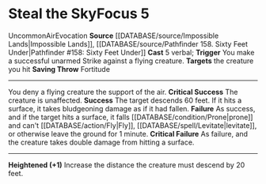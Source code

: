 ﻿---
actions: '[reaction]'
area: null
bloodline: null
component:
- Verbal
cost: null
deity: null
domain: null
duration: null
element: Air
heighten: '+1'
heighten_level: 5, 6, 7, 8, 9, 10
id: '825'
lesson: null
level: '5'
mystery: null
name: Steal the Sky
patron_theme: null
range: null
rarity: Uncommon
requirement: null
rus_type_level: null
saving_throw: Fortitude
school: Evocation
source: '[[DATABASE/source/Impossible Lands|Impossible Lands]]'
target: the creature you hit
tradition: null
trait:
- '[[DATABASE/trait/Air|Air]]'
- '[[DATABASE/trait/Evocation|Evocation]]'
- '[[DATABASE/trait/Uncommon|Uncommon]]'
trigger: You make a successful [[DATABASE/trait/Unarmed|unarmed]] Strike against a
  flyingcreature.
type: Focus

---
# Steal the Sky<span class="item-type">Focus 5</span>

<span class="trait-uncommon item-trait">Uncommon</span><span class="item-trait">Air</span><span class="item-trait">Evocation</span>
**Source** [[DATABASE/source/Impossible Lands|Impossible Lands]], [[DATABASE/source/Pathfinder 158. Sixty Feet Under|Pathfinder #158: Sixty Feet Under]]
**Cast** <span class="action-icon">5</span> verbal; **Trigger** You make a successful unarmed Strike against a flying creature.
**Targets** the creature you hit
**Saving Throw** Fortitude

---
You deny a flying creature the support of the air.
**Critical Success** The creature is unaffected.
**Success** The target descends 60 feet. If it hits a surface, it takes bludgeoning damage as if it had fallen.
**Failure** As success, and if the target hits a surface, it falls [[DATABASE/condition/Prone|prone]] and can't [[DATABASE/action/Fly|Fly]], [[DATABASE/spell/Levitate|levitate]], or otherwise leave the ground for 1 minute.
**Critical Failure** As failure, and the creature takes double damage from hitting a surface.

---
**Heightened (+1)** Increase the distance the creature must descend by 20 feet.